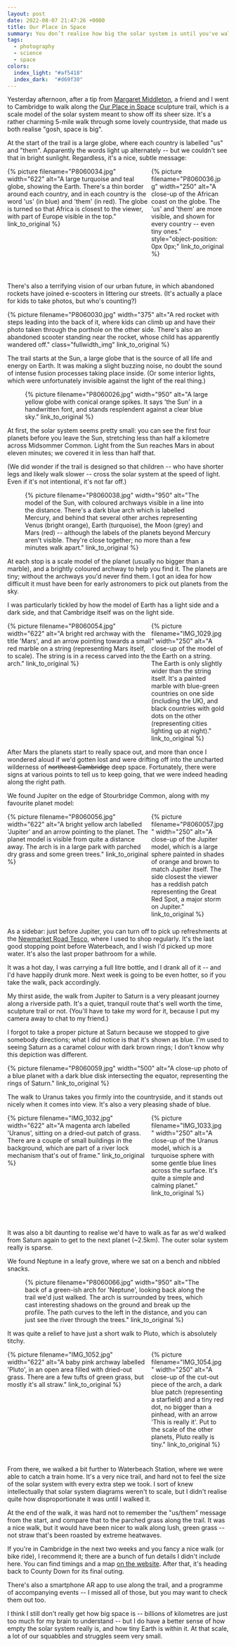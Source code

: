 ```yaml
---
layout: post
date: 2022-08-07 21:47:26 +0000
title: Our Place in Space
summary: You don’t realise how big the solar system is until you've walked the length of it.
tags:
  - photography
  - science
  - space
colors:
  index_light: "#af5418"
  index_dark:  "#d69f30"
---
```


<style>
  .grid {
    display: grid;
    grid-template-columns: calc(66% - 5px) calc(34% - 5px);
    grid-gap: var(--grid-gap);
    aspect-ratio: 2.05 / 1;
  }

  .grid .left {
    grid-column: 1 / 2;
  }

  .grid .right {
    grid-column: 2 / 2;
  }

  .grid .item img {
    width:  100%;
    height: 100%;
    object-fit: cover;
  }
</style>

Yesterday afternoon, after a tip from [Margaret Middleton], a friend and I went to Cambridge to walk along the [Our Place in Space] sculpture trail, which is a scale model of the solar system meant to show off its sheer size.
It's a rather charming 5-mile walk through some lovely countryside, that made us both realise "gosh, space is big".

At the start of the trail is a large globe, where each country is labelled "us" and "them".
Apparently the words light up alternately -- but we couldn't see that in bright sunlight.
Regardless, it's a nice, subtle message:

<div class="grid wide_img">
  <div class="item left">
    {%
      picture
      filename="P8060034.jpg"
      width="622"
      alt="A large turquoise and teal globe, showing the Earth. There's a thin border around each country, and in each country is the word 'us' (in blue) and 'them' (in red). The globe is turned so that Africa is closest to the viewer, with part of Europe visible in the top."
      link_to_original
    %}
  </div>
  <div class="item right">
    {%
      picture
      filename="P8060036.jpg"
      width="250"
      alt="A close-up of the African coast on the globe. The 'us' and 'them' are more visible, and shown for every country -- even tiny ones."
      style="object-position: 0px 0px;"
      link_to_original
    %}
  </div>
</div>

There's also a terrifying vision of our urban future, in which abandoned rockets have joined e-scooters in littering our streets.
(It's actually a place for kids to take photos, but who's counting?)

{%
  picture
  filename="P8060030.jpg"
  width="375"
  alt="A red rocket with steps leading into the back of it, where kids can climb up and have their photo taken through the porthole on the other side. There's also an abandoned scooter standing near the rocket, whose child has apparently wandered off."
  class="fullwidth_img"
  link_to_original
%}

The trail starts at the Sun, a large globe that is the source of all life and energy on Earth.
It was making a slight buzzing noise, no doubt the sound of intense fusion processes taking place inside.
(Or some interior lights, which were unfortunately invisible against the light of the real thing.)

<figure class="wide_img">
  {%
    picture
    filename="P8060026.jpg"
    width="950"
    alt="A large yellow globe with conical orange spikes. It says 'the Sun' in a handwritten font, and stands resplendent against a clear blue sky."
    link_to_original
  %}
</figure>

At first, the solar system seems pretty small: you can see the first four planets before you leave the Sun, stretching less than half a kilometre across Midsommer Common.
Light from the Sun reaches Mars in about eleven minutes; we covered it in less than half that.

(We did wonder if the trail is designed so that children -- who have shorter legs and likely walk slower -- cross the solar system at the speed of light.
Even if it's not intentional, it's not far off.)

<figure class="wide_img">
  {%
    picture
    filename="P8060038.jpg"
    width="950"
    alt="The model of the Sun, with coloured archways visible in a line into the distance. There's a dark blue arch which is labelled Mercury, and behind that several other arches representing Venus (bright orange), Earth (turquoise), the Moon (grey) and Mars (red) -- although the labels of the planets beyond Mercury aren't visible. They're close together; no more than a few minutes walk apart."
    link_to_original
  %}
</figure>

At each stop is a scale model of the planet (usually no bigger than a marble), and a brightly coloured archway to help you find it.
The planets are tiny; without the archways you'd never find them.
I got an idea for how difficult it must have been for early astronomers to pick out planets from the sky.

I was particularly tickled by how the model of Earth has a light side and a dark side, and that Cambridge itself was on the light side.

<div class="grid wide_img">
  <div class="item left">
    {%
      picture
      filename="P8060054.jpg"
      width="622"
      alt="A bright red archway with the title 'Mars', and an arrow pointing towards a small red marble on a string (representing Mars itself, to scale). The string is in a recess carved into the arch."
      link_to_original
    %}
  </div>
  <div class="item right">
    {%
      picture
      filename="IMG_1029.jpg"
      width="250"
      alt="A close-up of the model of the Earth on a string. The Earth is only slightly wider than the string itself. It's a painted marble with blue-green countries on one side (including the UK), and black countries with gold dots on the other (representing cities lighting up at night)."
      link_to_original
    %}
  </div>
</div>

After Mars the planets start to really space out, and more than once I wondered aloud if we'd gotten lost and were drifting off into the uncharted wilderness of <s>northeast Cambridge</s> deep space.
Fortunately, there were signs at various points to tell us to keep going, that we were indeed heading along the right path.

We found Jupiter on the edge of Stourbridge Common, along with my favourite planet model:

<div class="grid wide_img">
  <div class="item left">
    {%
      picture
      filename="P8060056.jpg"
      width="622"
      alt="A bright yellow arch labelled 'Jupiter' and an arrow pointing to the planet. The planet model is visible from quite a distance away. The arch is in a large park with parched dry grass and some green trees."
      link_to_original
    %}
  </div>
  <div class="item right">
    {%
      picture
      filename="P8060057.jpg"
      width="250"
      alt="A close-up of the Jupiter model, which is a large sphere painted in shades of orange and brown to match Jupiter itself. The side closest the viewer has a reddish patch representing the Great Red Spot, a major storm on Jupiter."
      link_to_original
    %}
  </div>
</div>

As a sidebar: just before Jupiter, you can turn off to pick up refreshments at the [Newmarket Road Tesco][tesco], where I used to shop regularly.
It's the last good stopping point before Waterbeach, and I wish I'd picked up more water.
It's also the last proper bathroom for a while.

It was a hot day, I was carrying a full litre bottle, and I drank all of it -- and I'd have happily drunk more.
Next week is going to be even hotter, so if you take the walk, pack accordingly.

My thirst aside, the walk from Jupiter to Saturn is a very pleasant journey along a riverside path.
It's a quiet, tranquil route that's well worth the time, sculpture trail or not.
(You'll have to take my word for it, because I put my camera away to chat to my friend.)

I forgot to take a proper picture at Saturn because we stopped to give somebody directions; what I did notice is that it's shown as blue.
I'm used to seeing Saturn as a caramel colour with dark brown rings; I don't know why this depiction was different.

{%
  picture
  filename="P8060059.jpg"
  width="500"
  alt="A close-up photo of a blue planet with a dark blue disk intersecting the equator, representing the rings of Saturn."
  link_to_original
%}

The walk to Uranus takes you firmly into the countryside, and it stands out nicely when it comes into view.
It's also a very pleasing shade of blue.

<div class="grid wide_img">
  <div class="item left">
    {%
      picture
      filename="IMG_1032.jpg"
      width="622"
      alt="A magenta arch labelled 'Uranus', sitting on a dried-out patch of grass. There are a couple of small buildings in the background, which are part of a river lock mechanism that's out of frame."
      link_to_original
    %}
  </div>
  <div class="item right">
    {%
      picture
      filename="IMG_1033.jpg"
      width="250"
      alt="A close-up of the Uranus model, which is a turquoise sphere with some gentle blue lines across the surface. It's quite a simple and calming planet."
      link_to_original
    %}
  </div>
</div>

It was also a bit daunting to realise we'd have to walk as far as we'd walked from Saturn again to get to the next planet (~2.5km).
The outer solar system really is sparse.

We found Neptune in a leafy grove, where we sat on a bench and nibbled snacks.

<figure class="wide_img">
  {%
    picture
    filename="P8060066.jpg"
    width="950"
    alt="The back of a green-ish arch for 'Neptune', looking back along the trail we'd just walked. The arch is surrounded by trees, which cast interesting shadows on the ground and break up the profile. The path curves to the left in the distance, and you can just see the river through the trees."
    link_to_original
  %}
</figure>

It was quite a relief to have just a short walk to Pluto, which is absolutely titchy.

<div class="grid wide_img">
  <div class="item left">
    {%
      picture
      filename="IMG_1052.jpg"
      width="622"
      alt="A baby pink archway labelled 'Pluto', in an open area filled with dried-out grass. There are a few tufts of green grass, but mostly it's all straw."
      link_to_original
    %}
  </div>
  <div class="item right">
    {%
      picture
      filename="IMG_1054.jpg"
      width="250"
      alt="A close-up of the cut-out piece of the arch, a dark blue patch (representing a starfield) and a tiny red dot, no bigger than a pinhead, with an arrow 'This is really it'. Put to the scale of the other planets, Pluto really is tiny."
      link_to_original
    %}
  </div>
</div>

From there, we walked a bit further to Waterbeach Station, where we were able to catch a train home.
It's a very nice trail, and hard not to feel the size of the solar system with every extra step we took.
I sort of knew intellectually that solar system diagrams weren't to scale, but I didn't realise quite how disproportionate it was until I walked it.

At the end of the walk, it was hard not to remember the "us/them" message from the start, and compare that to the parched grass along the trail.
It was a nice walk, but it would have been nicer to walk along lush, green grass -- not straw that's been roasted by extreme heatwaves.

If you're in Cambridge in the next two weeks and you fancy a nice walk (or bike ride), I recommend it; there are a bunch of fun details I didn't include here.
You can find timings and a map [on the website].
After that, it's heading back to County Down for its final outing.

There's also a smartphone AR app to use along the trail, and a programme of accompanying events -- I missed all of those, but you may want to check them out too.

I think I still don't really get how big space is -- billions of kilometres are just too much for my brain to understand -- but I do have a better sense of how empty the solar system really is, and how tiny Earth is within it.
At that scale, a lot of our squabbles and struggles seem very small.

[Margaret Middleton]: https://twitter.com/magmidd/status/1546065156396007424
[Our Place in Space]: https://ourplaceinspace.earth
[on the website]: https://ourplaceinspace.earth
[tesco]: https://www.tesco.com/store-locator/cambridge/cheddars-ln
